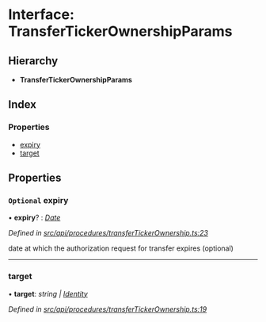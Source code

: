 # Interface: TransferTickerOwnershipParams

## Hierarchy

* **TransferTickerOwnershipParams**

## Index

### Properties

* [expiry](transfertickerownershipparams.md#optional-expiry)
* [target](transfertickerownershipparams.md#target)

## Properties

### `Optional` expiry

• **expiry**? : *[Date](../enums/transactionargumenttype.md#date)*

*Defined in [src/api/procedures/transferTickerOwnership.ts:23](https://github.com/PolymathNetwork/polymesh-sdk/blob/da0f7fd7/src/api/procedures/transferTickerOwnership.ts#L23)*

date at which the authorization request for transfer expires (optional)

___

###  target

• **target**: *string | [Identity](../classes/identity.md)*

*Defined in [src/api/procedures/transferTickerOwnership.ts:19](https://github.com/PolymathNetwork/polymesh-sdk/blob/da0f7fd7/src/api/procedures/transferTickerOwnership.ts#L19)*

